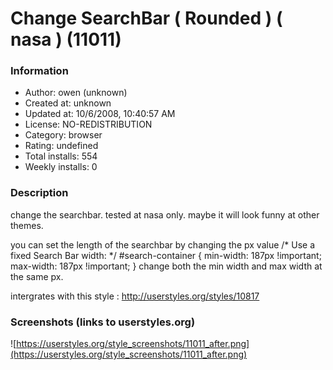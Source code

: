 # Change SearchBar ( Rounded ) ( nasa ) (11011)

### Information
- Author: owen (unknown)
- Created at: unknown
- Updated at: 10/6/2008, 10:40:57 AM
- License: NO-REDISTRIBUTION
- Category: browser
- Rating: undefined
- Total installs: 554
- Weekly installs: 0


### Description
change the searchbar. tested at nasa only. maybe it will look funny at other themes.

you can set the length of the searchbar by changing the px value
/* Use a fixed Search Bar width: */
#search-container 
{
  min-width: 187px !important;
  max-width: 187px !important;
}
change both the min width and max width at the same px.

intergrates with this style :
http://userstyles.org/styles/10817


### Screenshots (links to userstyles.org)
![https://userstyles.org/style_screenshots/11011_after.png](https://userstyles.org/style_screenshots/11011_after.png)


